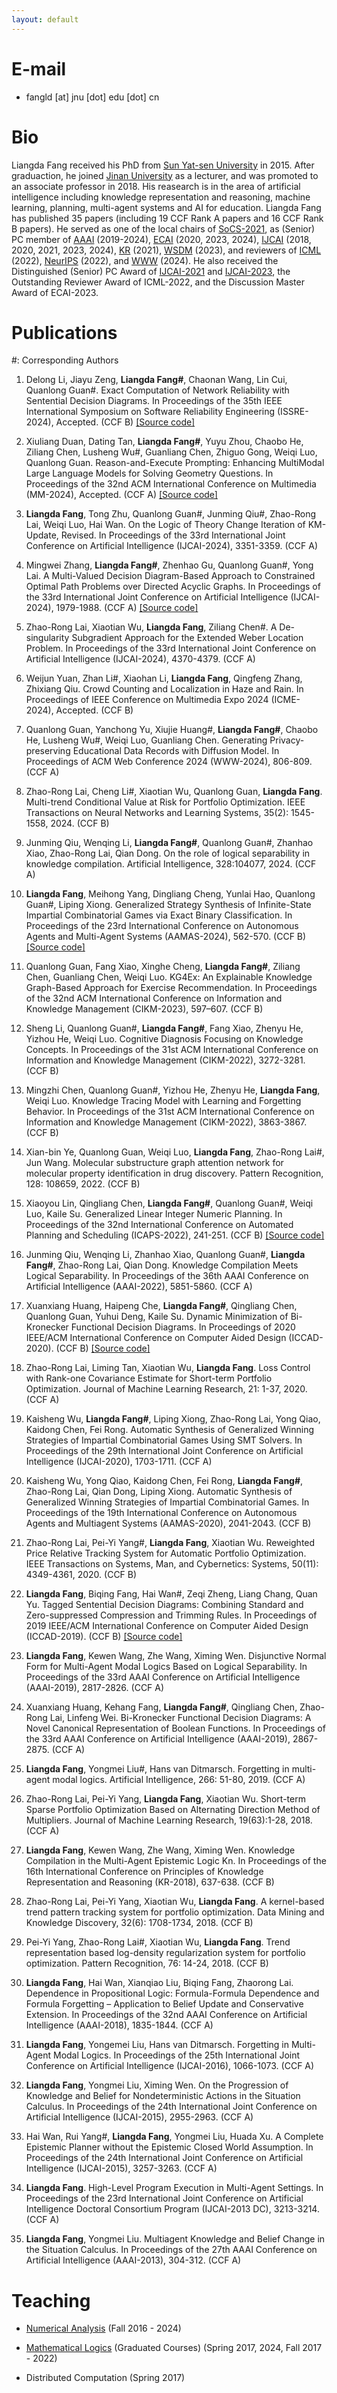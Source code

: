 ```yaml
---
layout: default
---
```


# E-mail
* fangld [at] jnu [dot] edu [dot] cn

# Bio

Liangda Fang received his PhD from [Sun Yat-sen University](https://www.sysu.edu.cn/sysuen/) in 2015. After graduaction, he joined [Jinan University](https://english.jnu.edu.cn/) as a lecturer, and was promoted to an associate professor in 2018. His reasearch is in the area of artificial intelligence including knowledge representation and reasoning, machine learning, planning, multi-agent systems and AI for education. Liangda Fang has published 35 papers (including 19 CCF Rank A papers and 16 CCF Rank B papers). He served as one of the local chairs of [SoCS-2021](https://sites.google.com/unibs.it/socs2021), as (Senior) PC member of [AAAI](https://aaai.org/Conferences/AAAI/aaai.php) (2019-2024), [ECAI](https://www.eurai.org/ecai) (2020, 2023, 2024), [IJCAI](https://www.ijcai.org/) (2018, 2020, 2021, 2023, 2024), [KR](https://www.kr.org/) (2021), [WSDM](https://www.wsdm-conference.org/) (2023), and reviewers of [ICML](https://icml.cc/) (2022), [NeurIPS](https://neurips.cc/) (2022), and [WWW](https://www2024.thewebconf.org/) (2024). He also received the Distinguished (Senior) PC Award of [IJCAI-2021](https://ijcai-21.org/distinguished-reviewers/) and [IJCAI-2023](https://ijcai-23.org/distinguished-program-committee-members/), the Outstanding Reviewer Award of ICML-2022, and the Discussion Master Award of ECAI-2023.

# Publications

#: Corresponding Authors

1. Delong Li, Jiayu Zeng, **Liangda Fang#**, Chaonan Wang, Lin Cui, Quanlong Guan#. Exact Computation of Network Reliability with Sentential Decision Diagrams. In Proceedings of the 35th IEEE International Symposium on Software Reliability Engineering (ISSRE-2024), Accepted. (CCF B) [[Source code]](https://github.com/addfish666/sdd-based-network-reliability)

1. Xiuliang Duan, Dating Tan, **Liangda Fang#**, Yuyu Zhou, Chaobo He, Ziliang Chen, Lusheng Wu#, Guanliang Chen, Zhiguo Gong, Weiqi Luo, Quanlong Guan. Reason-and-Execute Prompting: Enhancing MultiModal Large Language Models for Solving Geometry Questions. In Proceedings of the 32nd ACM International Conference on Multimedia (MM-2024), Accepted. (CCF A) [[Source code]](https://github.com/chanllon/RaE.-Reason-and-Execute-Prompting)

1. **Liangda Fang**, Tong Zhu, Quanlong Guan#, Junming Qiu#, Zhao-Rong Lai, Weiqi Luo, Hai Wan. On the Logic of Theory Change Iteration of KM-Update, Revised. In Proceedings of the 33rd International Joint Conference on Artificial Intelligence (IJCAI-2024), 3351-3359. (CCF A)

1. Mingwei Zhang, **Liangda Fang#**, Zhenhao Gu, Quanlong Guan#, Yong Lai. A Multi-Valued Decision Diagram-Based Approach to Constrained Optimal Path Problems over Directed Acyclic Graphs. In Proceedings of the 33rd International Joint Conference on Artificial Intelligence (IJCAI-2024), 1979-1988. (CCF A) [[Source code]](https://github.com/someMing/MDD-constrained-search)

1. Zhao-Rong Lai, Xiaotian Wu, **Liangda Fang**, Ziliang Chen#. A De-singularity Subgradient Approach for the Extended Weber Location Problem. In Proceedings of the 33rd International Joint Conference on Artificial Intelligence (IJCAI-2024), 4370-4379. (CCF A)

1. Weijun Yuan, Zhan Li#, Xiaohan Li, **Liangda Fang**, Qingfeng Zhang, Zhixiang Qiu. Crowd Counting and Localization in Haze and Rain. In Proceedings of IEEE Conference on Multimedia Expo 2024 (ICME-2024), Accepted. (CCF B)

1. Quanlong Guan, Yanchong Yu, Xiujie Huang#, **Liangda Fang#**, Chaobo He, Lusheng Wu#, Weiqi Luo, Guanliang Chen. Generating Privacy-preserving Educational Data Records with Diffusion Model. In Proceedings of ACM Web Conference 2024 (WWW-2024), 806-809. (CCF A)

1. Zhao-Rong Lai, Cheng Li#, Xiaotian Wu, Quanlong Guan, **Liangda Fang**. Multi-trend Conditional Value at Risk for Portfolio Optimization. IEEE Transactions on Neural Networks and Learning Systems, 35(2): 1545-1558, 2024. (CCF B)

1. Junming Qiu, Wenqing Li, **Liangda Fang#**, Quanlong Guan#, Zhanhao Xiao, Zhao-Rong Lai, Qian Dong. On the role of logical separability in knowledge compilation. Artificial Intelligence, 328:104077, 2024. (CCF A)

1. **Liangda Fang**, Meihong Yang, Dingliang Cheng, Yunlai Hao, Quanlong Guan#, Liping Xiong. Generalized Strategy Synthesis of Infinite-State Impartial Combinatorial Games via Exact Binary Classification. In Proceedings of the 23rd International Conference on Autonomous Agents and Multi-Agent Systems (AAMAS-2024), 562-570. (CCF B) [[Source code]](https://github.com/YMH0607/SynMS/tree/master)

1. Quanlong Guan, Fang Xiao, Xinghe Cheng, **Liangda Fang#**, Ziliang Chen, Guanliang Chen, Weiqi Luo. KG4Ex: An Explainable Knowledge Graph-Based Approach for Exercise Recommendation. In Proceedings of the 32nd ACM International Conference on Information and Knowledge Management (CIKM-2023), 597–607. (CCF B)

1. Sheng Li, Quanlong Guan#, **Liangda Fang#**, Fang Xiao, Zhenyu He, Yizhou He, Weiqi Luo. Cognitive Diagnosis Focusing on Knowledge Concepts. In Proceedings of the 31st ACM International Conference on Information and Knowledge Management (CIKM-2022), 3272-3281. (CCF B)

1. Mingzhi Chen, Quanlong Guan#, Yizhou He, Zhenyu He, **Liangda Fang**, Weiqi Luo. Knowledge Tracing Model with Learning and Forgetting Behavior. In Proceedings of the 31st ACM International Conference on Information and Knowledge Management (CIKM-2022), 3863-3867. (CCF B)

1. Xian-bin Ye, Quanlong Guan, Weiqi Luo,  **Liangda Fang**, Zhao-Rong Lai#, Jun Wang. Molecular substructure graph attention network for molecular property identification in drug discovery. Pattern Recognition, 128: 108659, 2022. (CCF B)

1. Xiaoyou Lin, Qingliang Chen, **Liangda Fang#**, Quanlong Guan#, Weiqi Luo, Kaile Su. Generalized Linear Integer Numeric Planning. In Proceedings of the 32nd International Conference on Automated Planning and Scheduling (ICAPS-2022), 241-251. (CCF B) [[Source code]](https://github.com/RicoJNU/RegexSkeleton)

1. Junming Qiu, Wenqing Li, Zhanhao Xiao, Quanlong Guan#, **Liangda Fang#**, Zhao-Rong Lai, Qian Dong. Knowledge Compilation Meets Logical Separability. In Proceedings of the 36th AAAI Conference on Artificial Intelligence (AAAI-2022), 5851-5860. (CCF A)

1. Xuanxiang Huang, Haipeng Che, **Liangda Fang#**, Qingliang Chen, Quanlong Guan, Yuhui Deng, Kaile Su. Dynamic Minimization of Bi-Kronecker Functional Decision Diagrams. In Proceedings of 2020 IEEE/ACM International Conference on Computer Aided Design (ICCAD-2020). (CCF B) [[Source code]](https://github.com/XuanxiangHuang/bkfdd-1.0)

1. Zhao-Rong Lai, Liming Tan, Xiaotian Wu, **Liangda Fang**. Loss Control with Rank-one Covariance Estimate for Short-term Portfolio Optimization. Journal of Machine Learning Research, 21: 1-37, 2020. (CCF A)

1. Kaisheng Wu, **Liangda Fang#**, Liping Xiong, Zhao-Rong Lai, Yong Qiao, Kaidong Chen, Fei Rong. Automatic Synthesis of Generalized Winning Strategies of Impartial Combinatorial Games Using SMT Solvers. In Proceedings of the 29th International Joint Conference on Artificial Intelligence (IJCAI-2020), 1703-1711. (CCF A)

1. Kaisheng Wu, Yong Qiao, Kaidong Chen, Fei Rong, **Liangda Fang#**, Zhao-Rong Lai, Qian Dong, Liping Xiong. Automatic Synthesis of Generalized Winning Strategies of Impartial Combinatorial Games. In Proceedings of the 19th International Conference on Autonomous Agents and Multiagent Systems (AAMAS-2020), 2041-2043. (CCF B)

1. Zhao-Rong Lai, Pei-Yi Yang#, **Liangda Fang**, Xiaotian Wu. Reweighted Price Relative Tracking System for Automatic Portfolio Optimization. IEEE Transactions on Systems, Man, and Cybernetics: Systems, 50(11): 4349-4361, 2020. (CCF B)

1. **Liangda Fang**, Biqing Fang, Hai Wan#, Zeqi Zheng, Liang Chang, Quan Yu. Tagged Sentential Decision Diagrams: Combining Standard and Zero-suppressed Compression and Trimming Rules. In Proceedings of 2019 IEEE/ACM International Conference on Computer Aided Design (ICCAD-2019). (CCF B) [[Source code]](https://github.com/fangbq/TSDD)

1. **Liangda Fang**, Kewen Wang, Zhe Wang, Ximing Wen. Disjunctive Normal Form for Multi-Agent Modal Logics Based on Logical Separability. In Proceedings of the 33rd AAAI Conference on Artificial Intelligence (AAAI-2019), 2817-2826. (CCF A)

1. Xuanxiang Huang, Kehang Fang, **Liangda Fang#**, Qingliang Chen, Zhao-Rong Lai, Linfeng Wei. Bi-Kronecker Functional Decision Diagrams: A Novel Canonical Representation of Boolean Functions. In Proceedings of the 33rd AAAI Conference on Artificial Intelligence (AAAI-2019), 2867-2875. (CCF A)

1. **Liangda Fang**, Yongmei Liu#, Hans van Ditmarsch. Forgetting in multi-agent modal logics. Artificial Intelligence, 266: 51-80, 2019. (CCF A)

1. Zhao-Rong Lai, Pei-Yi Yang, **Liangda Fang**, Xiaotian Wu. Short-term Sparse Portfolio Optimization Based on Alternating Direction Method of Multipliers. Journal of Machine Learning Research, 19(63):1-28, 2018. (CCF A)

1. **Liangda Fang**, Kewen Wang, Zhe Wang, Ximing Wen. Knowledge Compilation in the Multi-Agent Epistemic Logic Kn. In Proceedings of the 16th International Conference on Principles of Knowledge Representation and Reasoning (KR-2018), 637-638. (CCF B)

1. Zhao-Rong Lai, Pei-Yi Yang, Xiaotian Wu, **Liangda Fang**. A kernel-based trend pattern tracking system for portfolio optimization. Data Mining and Knowledge Discovery, 32(6): 1708-1734, 2018. (CCF B)

1. Pei-Yi Yang, Zhao-Rong Lai#, Xiaotian Wu, **Liangda Fang**. Trend representation based log-density regularization system for portfolio optimization. Pattern Recognition, 76: 14-24, 2018. (CCF B)

1. **Liangda Fang**, Hai Wan, Xianqiao Liu, Biqing Fang, Zhaorong Lai. Dependence in Propositional Logic: Formula-Formula Dependence and Formula Forgetting – Application to Belief Update and Conservative Extension. In Proceedings of the 32nd AAAI Conference on Artificial Intelligence (AAAI-2018), 1835-1844. (CCF A)

1. **Liangda Fang**, Yongemei Liu, Hans van Ditmarsch. Forgetting in Multi-Agent Modal Logics. In Proceedings of the 25th International Joint Conference on Artificial Intelligence (IJCAI-2016), 1066-1073. (CCF A)

1. **Liangda Fang**, Yongmei Liu, Ximing Wen. On the Progression of Knowledge and Belief for Nondeterministic Actions in the Situation Calculus. In Proceedings of the 24th International Joint Conference on Artificial Intelligence (IJCAI-2015), 2955-2963. (CCF A)

1. Hai Wan, Rui Yang#, **Liangda Fang**, Yongmei Liu, Huada Xu. A Complete Epistemic Planner without the Epistemic Closed World Assumption. In Proceedings of the 24th International Joint Conference on Artificial Intelligence (IJCAI-2015), 3257-3263. (CCF A)

1. **Liangda Fang**. High-Level Program Execution in Multi-Agent Settings. In Proceedings of the 23rd International Joint Conference on Artificial Intelligence Doctoral Consortium Program (IJCAI-2013 DC), 3213-3214. (CCF A)

1. **Liangda Fang**, Yongmei Liu. Multiagent Knowledge and Belief Change in the Situation Calculus. In Proceedings of the 27th AAAI Conference on Artificial Intelligence (AAAI-2013), 304-312. (CCF A)

# Teaching

* [Numerical Analysis](./numerical-analysis.html) (Fall 2016 - 2024)

* [Mathematical Logics](./mathematical-logics.html) (Graduated Courses) (Spring 2017, 2024, Fall 2017 - 2022)

* Distributed Computation (Spring 2017)
